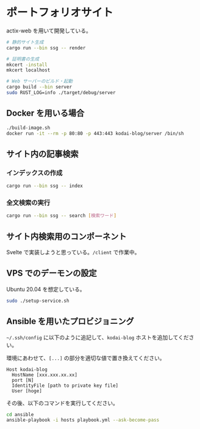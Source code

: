 # ポートフォリオサイト

actix-web を用いて開発している。

```bash
# 静的サイト生成
cargo run --bin ssg -- render

# 証明書の生成
mkcert -install
mkcert localhost

# Web サーバーのビルド・起動
cargo build --bin server
sudo RUST_LOG=info ./target/debug/server
```

## Docker を用いる場合

```bash
./build-image.sh
docker run -it --rm -p 80:80 -p 443:443 kodai-blog/server /bin/sh
```

## サイト内の記事検索

### インデックスの作成

```bash
cargo run --bin ssg -- index
```

### 全文検索の実行

```bash
cargo run --bin ssg -- search [検索ワード]
```

## サイト内検索用のコンポーネント

Svelte で実装しようと思っている。`/client` で作業中。

## VPS でのデーモンの設定

Ubuntu 20.04 を想定している。

```bash
sudo ./setup-service.sh
```

## Ansible を用いたプロビジョニング

`~/.ssh/config` に以下のように追記して、`kodai-blog` ホストを追加してください。

環境にあわせて、`[...]` の部分を適切な値で置き換えてください。

```text
Host kodai-blog
  HostName [xxx.xxx.xx.xx]
  port [N]
  IdentityFile [path to private key file]
  User [hoge]
```

その後、以下のコマンドを実行してください。

```bash
cd ansible
ansible-playbook -i hosts playbook.yml --ask-become-pass
```
